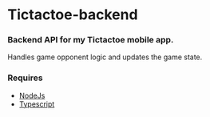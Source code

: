 # Tictactoe-backend
### Backend API for my Tictactoe mobile app.

Handles game opponent logic and updates the game state.

### Requires
* [NodeJs](https://nodejs.org/en)
* [Typescript](https://www.typescriptlang.org/)
